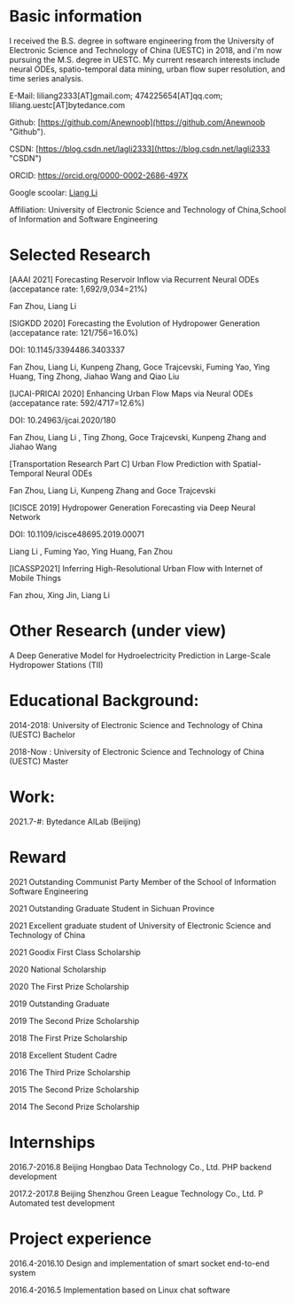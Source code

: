 # Basic information
I received the B.S. degree in software engineering from the University of Electronic Science and Technology of China (UESTC) in 2018, and i'm now pursuing the M.S. degree in UESTC. My current research interests include neural ODEs, spatio-temporal data mining, urban flow super resolution, and time series analysis.

E-Mail: liliang2333[AT]gmail.com;  474225654[AT]qq.com; liliang.uestc[AT]bytedance.com

Github: [https://github.com/Anewnoob](https://github.com/Anewnoob "Github").

CSDN: [https://blog.csdn.net/lagli2333](https://blog.csdn.net/lagli2333 "CSDN")

ORCID: https://orcid.org/0000-0002-2686-497X

Google scoolar: [Liang Li](https://scholar.google.com/citations?user=IqB8YiUAAAAJ&hl=zh-CN&authuser=1)

Affiliation: University of Electronic Science and Technology of China,School of Information and Software Engineering

# Selected Research

[AAAI 2021] Forecasting Reservoir Inflow via Recurrent Neural ODEs (accepatance rate: 1,692/9,034=21%)

Fan Zhou, Liang Li

[SIGKDD 2020] Forecasting the Evolution of Hydropower Generation (accepatance rate: 121/756=16.0%)

DOI: 10.1145/3394486.3403337

Fan Zhou, Liang Li, Kunpeng Zhang, Goce Trajcevski, Fuming Yao, Ying Huang, Ting Zhong, Jiahao Wang and Qiao Liu


[IJCAI-PRICAI 2020] Enhancing Urban Flow Maps via Neural ODEs (accepatance rate: 592/4717=12.6%)

DOI: 10.24963/ijcai.2020/180

Fan Zhou, Liang Li , Ting Zhong, Goce Trajcevski, Kunpeng Zhang and Jiahao Wang


[Transportation Research Part C] Urban Flow Prediction with Spatial-Temporal Neural ODEs 

Fan Zhou, Liang Li, Kunpeng Zhang and Goce Trajcevski


[ICISCE 2019] Hydropower Generation Forecasting via Deep Neural Network

DOI: 10.1109/icisce48695.2019.00071

Liang Li , Fuming Yao, Ying Huang, Fan Zhou

[ICASSP2021] Inferring High-Resolutional Urban Flow with Internet of Mobile Things

Fan zhou, Xing Jin, Liang Li


# Other Research (under view)

A Deep Generative Model for Hydroelectricity Prediction in Large-Scale Hydropower Stations (TII)

# Educational Background:
2014-2018: University of Electronic Science and Technology of China (UESTC)  Bachelor

2018-Now : University of Electronic Science and Technology of China (UESTC)  Master

# Work:
2021.7-#: Bytedance AILab (Beijing)
        
# Reward
2021 Outstanding Communist Party Member of the School of Information Software Engineering

2021 Outstanding Graduate Student in Sichuan Province

2021 Excellent graduate student of University of Electronic Science and Technology of China

2021 Goodix First Class Scholarship

2020 National Scholarship

2020 The First Prize Scholarship

2019 Outstanding Graduate

2019 The Second Prize Scholarship

2018 The First Prize Scholarship

2018 Excellent Student Cadre

2016 The Third Prize Scholarship

2015 The Second Prize Scholarship

2014 The Second Prize Scholarship

# Internships
2016.7-2016.8 Beijing Hongbao Data Technology Co., Ltd. PHP backend development

2017.2-2017.8 Beijing Shenzhou Green League Technology Co., Ltd. P Automated test development

# Project experience
2016.4-2016.10 Design and implementation of smart socket end-to-end system

2016.4-2016.5 Implementation based on Linux chat software
